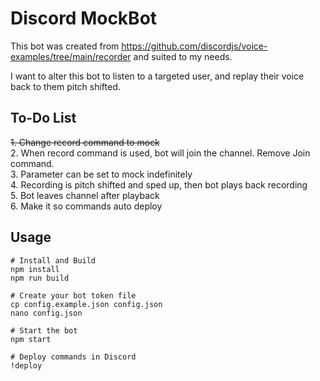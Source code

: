 # Discord MockBot

This bot was created from https://github.com/discordjs/voice-examples/tree/main/recorder and suited to my needs.

I want to alter this bot to listen to a targeted user, and replay their voice back to them pitch shifted.

## To-Do List

~~1. Change record command to mock~~\
2. When record command is used, bot will join the channel. Remove Join command.\
3. Parameter can be set to mock indefinitely\
4. Recording is pitch shifted and sped up, then bot plays back recording\
5. Bot leaves channel after playback\
6. Make it so commands auto deploy


## Usage

```
# Install and Build
npm install
npm run build

# Create your bot token file
cp config.example.json config.json
nano config.json

# Start the bot
npm start

# Deploy commands in Discord
!deploy
```
